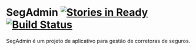 SegAdmin [![Stories in Ready](https://badge.waffle.io/cepheros/segadmin.png)](http://waffle.io/cepheros/segadmin)      [![Build Status](https://travis-ci.org/cepheros/segadmin.png?branch=master)](https://travis-ci.org/cepheros/segadmin)
========================================


SegAdmin é um projeto de aplicativo para gestão de corretoras de seguros.

